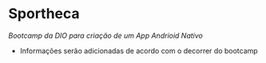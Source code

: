# Sportheca
_Bootcamp da DIO para criação de um App Andrioid Nativo_

- Informações serão adicionadas de acordo com o decorrer do bootcamp